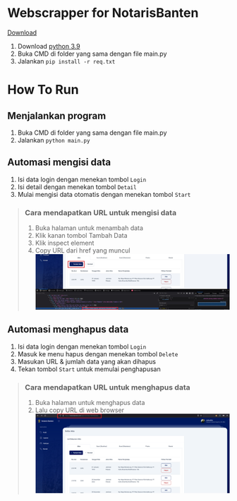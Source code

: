 # Webscrapper for NotarisBanten

[Download](https://github.com/AldoRyanEfendi/Webscrapper_for_NotarisBanten/archive/refs/heads/master.zip)

1. Download [python 3.9](https://www.python.org/downloads/release/python-390/)
2. Buka CMD di folder yang sama dengan file main.py
3. Jalankan ```pip install -r req.txt```

# How To Run
## Menjalankan program
1. Buka CMD di folder yang sama dengan file main.py
2. Jalankan ```python main.py```
## Automasi mengisi data
1. Isi data login dengan menekan tombol ```Login```
2. Isi detail dengan menekan tombol ```Detail```
3. Mulai mengisi data otomatis dengan menekan tombol ```Start```
> ### Cara mendapatkan URL untuk mengisi data
> 1. Buka halaman untuk menambah data
> 2. Klik kanan tombol Tambah Data
> 3. Klik inspect element
> 4. Copy URL dari href yang muncul
> ![URL](input.jpg)

## Automasi menghapus data
1. Isi data login dengan menekan tombol ```Login```
1. Masuk ke menu hapus dengan menekan tombol ```Delete```
2. Masukan URL & jumlah data yang akan dihapus
3. Tekan tombol ```Start``` untuk memulai penghapusan
> ### Cara mendapatkan URL untuk menghapus data
> 1. Buka halaman untuk menghapus data
> 1. Lalu copy URL di web browser
> ![URL](delete.png)